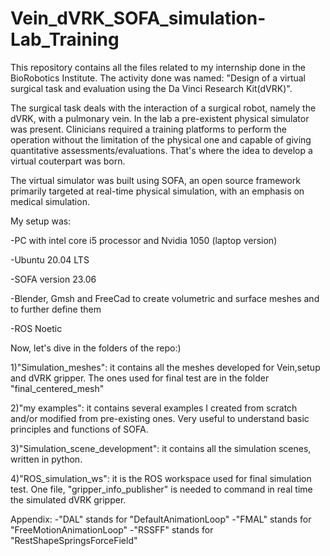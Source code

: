 # Vein_dVRK_SOFA_simulation-Lab_Training

This repository contains all the files related to my internship done in the BioRobotics Institute.
The activity done was named: "Design of a virtual surgical task and evaluation using the Da Vinci Research Kit(dVRK)".

The surgical task deals with the interaction of a surgical robot, namely the dVRK, with a pulmonary vein.
In the lab a pre-existent physical simulator was present. Clinicians required a training platforms to perform the operation without the limitation of the physical one and capable of giving quantitative assessments/evaluations. That's where the idea to develop a virtual couterpart was born.

The virtual simulator was built using SOFA, an open source framework primarily targeted at real-time physical simulation, with an emphasis on medical simulation.

My setup was:

-PC with intel core i5 processor and Nvidia 1050 (laptop version)

-Ubuntu 20.04 LTS

-SOFA version 23.06

-Blender, Gmsh and FreeCad to create volumetric and surface meshes and to further define them

-ROS Noetic


Now, let's dive in the folders of the repo:)


1)"Simulation_meshes": it contains all the meshes developed for Vein,setup and dVRK gripper. The ones used for final test are in the folder "final_centered_mesh"

2)"my examples": it contains several examples I created from scratch and/or modified from pre-existing ones. Very useful to understand basic principles and functions of SOFA.

3)"Simulation_scene_development": it contains all the simulation scenes, written in python.

4)"ROS_simulation_ws": it is the ROS workspace used for final simulation test. One file, "gripper_info_publisher" is needed to command in real time the simulated dVRK gripper.

Appendix:
-"DAL" stands for "DefaultAnimationLoop"
-"FMAL" stands for "FreeMotionAnimationLoop"
-"RSSFF" stands for "RestShapeSpringsForceField"
